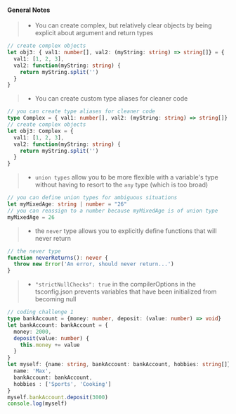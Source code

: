 #### General Notes
>  * You can create complex, but relatively clear objects by being explicit about argument and return types

```typescript
// create complex objects
let obj3: { val1: number[], val2: (myString: string) => string[]} = {
  val1: [1, 2, 3],
  val2: function(myString: string) {
    return myString.split('')
  }
}
```

>  * You can create custom type aliases for cleaner code

```typescript
// you can create type aliases for cleaner code
type Complex = { val1: number[], val2: (myString: string) => string[]}
// create complex objects
let obj3: Complex = {
  val1: [1, 2, 3],
  val2: function(myString: string) {
    return myString.split('')
  }
}
```

>  * `union types` allow you to be more flexible with a variable's type without having to resort to the `any` type (which is too broad)

```typescript
// you can define union types for ambiguous situations
let myMixedAge: string | number = "26"
// you can reassign to a number because myMixedAge is of union type
myMixedAge = 26
```

>  * the `never` type allows you to explicitly define functions that will never return

```typescript
// the never type
function neverReturns(): never {
  throw new Error('An error, should never return...')
}
```

>  * `"strictNullChecks": true` in the compilerOptions in the tsconfig.json prevents variables that have been initialized from becoming null

```typescript
// coding challenge 1
type bankAccount = {money: number, deposit: (value: number) => void}
let bankAccount: bankAccount = {
  money: 2000,
  deposit(value: number) {
    this.money += value
  }
}
let myself: {name: string, bankAccount: bankAccount, hobbies: string[]} = {
  name: 'Max',
  bankAccount: bankAccount,
  hobbies : ['Sports', 'Cooking']
}
myself.bankAccount.deposit(3000)
console.log(myself)

```

